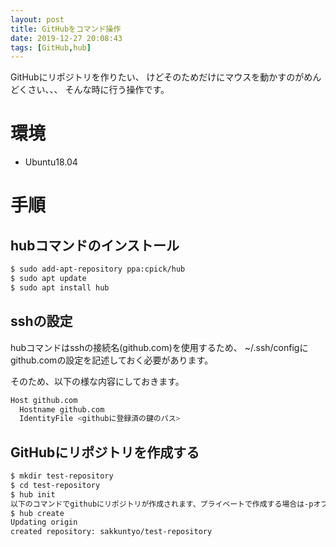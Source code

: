 ```yaml
---
layout: post
title: GitHubをコマンド操作
date: 2019-12-27 20:08:43
tags: [GitHub,hub]
---
```


GitHubにリポジトリを作りたい、
けどそのためだけにマウスを動かすのがめんどくさい、、、
そんな時に行う操作です。

# 環境

- Ubuntu18.04

# 手順

## hubコマンドのインストール

```bash
$ sudo add-apt-repository ppa:cpick/hub
$ sudo apt update
$ sudo apt install hub
```

## sshの設定

hubコマンドはsshの接続名(github.com)を使用するため、
~/.ssh/configにgithub.comの設定を記述しておく必要があります。

そのため、以下の様な内容にしておきます。

```bash
Host github.com
  Hostname github.com
  IdentityFile <githubに登録済の鍵のパス>
```

## GitHubにリポジトリを作成する

```bash
$ mkdir test-repository
$ cd test-repository
$ hub init
以下のコマンドでgithubにリポジトリが作成されます、プライベートで作成する場合は-pオプションを付けます。
$ hub create
Updating origin
created repository: sakkuntyo/test-repository
```
